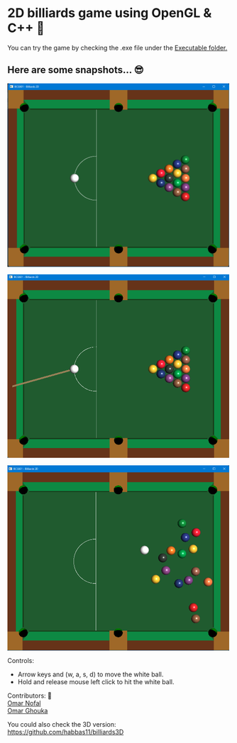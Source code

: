 # 2D billiards game using OpenGL & C++ 🎱

You can try the game by checking the .exe file under the <a href = "/Executable">Executable folder.</a> 

## Here are some snapshots... 😎

<img align="center" alt="Hussam Habbas | GitHub" width="500px" src="/screenshots/1.png" /> 
<br>
<br>
<img align="center" alt="Hussam Habbas | GitHub" width="500px" src="/screenshots/2.png" />
<br>
<br>
<img align="center" alt="Hussam Habbas | GitHub" width="500px" src="/screenshots/3.png" />
<br>

Controls: 
- Arrow keys and (w, a, s, d) to move the white ball.
- Hold and release mouse left click to hit the white ball.

Contributors: 🙂
<br>
<a href = "https://github.com/omandan">Omar Nofal</a>
<br>
<a href = "https://github.com/OmarGhouka">Omar Ghouka</a>

You could also check the 3D version:
https://github.com/habbas11/billiards3D


